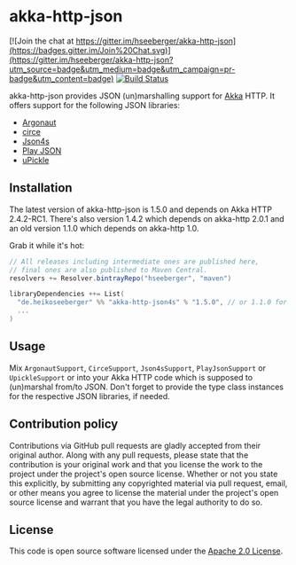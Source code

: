 # akka-http-json #

[![Join the chat at https://gitter.im/hseeberger/akka-http-json](https://badges.gitter.im/Join%20Chat.svg)](https://gitter.im/hseeberger/akka-http-json?utm_source=badge&utm_medium=badge&utm_campaign=pr-badge&utm_content=badge)
[![Build Status](https://travis-ci.org/hseeberger/akka-http-json.svg?branch=master)](https://travis-ci.org/hseeberger/akka-http-json)

akka-http-json provides JSON (un)marshalling support for [Akka](http://akka.io) HTTP. It offers support for the following JSON libraries:
- [Argonaut](http://argonaut.io)
- [circe](https://github.com/travisbrown/circe)
- [Json4s](https://github.com/json4s/json4s)
- [Play JSON](https://www.playframework.com/documentation/2.4.x/ScalaJson)
- [uPickle](https://github.com/lihaoyi/upickle-pprint)

## Installation

The latest version of akka-http-json is 1.5.0 and depends on Akka HTTP 2.4.2-RC1. There's also version 1.4.2 which depends on akka-http 2.0.1 and an old version 1.1.0 which depends on akka-http 1.0.

Grab it while it's hot:

``` scala
// All releases including intermediate ones are published here,
// final ones are also published to Maven Central.
resolvers += Resolver.bintrayRepo("hseeberger", "maven")

libraryDependencies ++= List(
  "de.heikoseeberger" %% "akka-http-json4s" % "1.5.0", // or 1.1.0 for akka-http 1.0
  ...
)
```

## Usage

Mix `ArgonautSupport`, `CirceSupport`, `Json4sSupport`, `PlayJsonSupport` or `UpickleSupport` or into your Akka HTTP code which is supposed to (un)marshal from/to JSON. Don't forget to provide the type class instances for the respective JSON libraries, if needed.

## Contribution policy ##

Contributions via GitHub pull requests are gladly accepted from their original author. Along with any pull requests, please state that the contribution is your original work and that you license the work to the project under the project's open source license. Whether or not you state this explicitly, by submitting any copyrighted material via pull request, email, or other means you agree to license the material under the project's open source license and warrant that you have the legal authority to do so.

## License ##

This code is open source software licensed under the [Apache 2.0 License]("http://www.apache.org/licenses/LICENSE-2.0.html").
